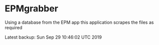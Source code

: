 # EPMgrabber
Using a database from the EPM app this application scrapes the files as required


Latest backup: Sun Sep 29 10:46:02 UTC 2019
